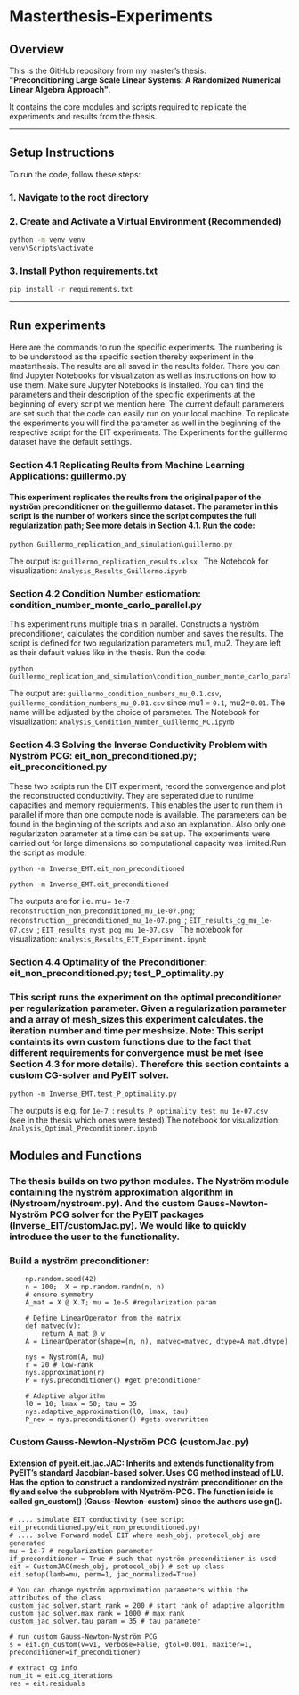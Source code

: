 # Masterthesis-Experiments

## Overview

This is the GitHub repository from my master’s thesis:  
**"Preconditioning Large Scale Linear Systems: A Randomized Numerical Linear Algebra Approach"**.

It contains the core modules and scripts required to replicate the experiments and results from the thesis.

---

## Setup Instructions

To run the code, follow these steps:

### 1. Navigate to the root directory

### 2. Create and Activate a Virtual Environment (Recommended)


```bash
python -m venv venv
venv\Scripts\activate
````
### 3. Install Python requirements.txt

```bash
pip install -r requirements.txt

````
---

## Run experiments

Here are the commands to run the specific experiments. The numbering is to be understood as the specific section thereby experiment in the masterthesis. The results are all saved in the results folder. There you can find Jupyter Notebooks for visualizaton as well as instructions on how to use them.  Make sure Jupyter Notebooks is installed. You can find the parameters and their description of the specific experiments at the beginning of every script we mention here. The current default parameters are set such that the code can easily run on your local machine. To replicate the experiments you will find the parameter as well in the beginning of the respective script for the EIT experiments. The Experiments for the guillermo dataset have the default settings. 

### Section 4.1 Replicating Reults from Machine Learning Applications: guillermo.py

#### This experiment replicates the reults from the original paper of the nyström preconditioner on the guillermo dataset. The parameter in this script is the number of workers since the script computes the full regularization path; See more detals in Section 4.1. Run the code: 

````
python Guillermo_replication_and_simulation\guillermo.py
````
The output is:  ```guillermo_replication_results.xlsx ```
The Notebook for visualization:  ```Analysis_Results_Guillermo.ipynb ```

### Section 4.2 Condition Number estiomation: condition_number_monte_carlo_parallel.py

This experiment runs multiple trials in parallel. Constructs a nyström preconditioner, calculates the condition number and saves the results. The script is defined for two regularization parameters mu1, mu2. They are left as their default values like in the thesis. 
Run the code: 

````
python Guillermo_replication_and_simulation\condition_number_monte_carlo_parallel.py
````

The output are: ```guillermo_condition_numbers_mu_0.1.csv```, ```guillermo_condition_numbers_mu_0.01.csv``` since mu1 = `0.1`, mu2=`0.01`. The name will be adjusted by the choice of parameter. 
The Notebook for visualization:  ```Analysis_Condition_Number_Guillermo_MC.ipynb ```


### Section 4.3 Solving the Inverse Conductivity Problem with Nyström PCG: eit_non_preconditioned.py; eit_preconditioned.py

These two scripts run the EIT experiment, record the convergence and plot the reconstructed conductivity. They are seperated due to runtime capacities and memory requierments. This enables the user to run them in parallel if more than one compute node is available. The parameters can be found in the beginning of the scripts and also an explanation. Also only one regularizaton parameter at a time can be set up. The experiments were carried out for large dimensions so computational capacity was limited.Run the script as module: 

````
python -m Inverse_EMT.eit_non_preconditioned
````

````
python -m Inverse_EMT.eit_preconditioned
````
The outputs are for i.e. mu=  ```1e-7``` : ```reconstruction_non_preconditioned_mu_1e-07.png```;  ```reconstruction__preconditioned_mu_1e-07.png ```;  ```EIT_results_cg_mu_1e-07.csv ```;  ```EIT_results_nyst_pcg_mu_1e-07.csv ```
The notebook for visualization:  ```Analysis_Results_EIT_Experiment.ipynb ```

### Section 4.4 Optimality of the Preconditioner: eit_non_preconditioned.py; test_P_optimality.py

### This script runs the experiment on the optimal preconditioner per regularization parameter. Given a regularization parameter and a array of mesh_sizes this experiment calculates. the iteration number and time per meshsize. Note: This script containts its own custom functions due to the fact that different requirements for convergence must be met (see Section 4.3 for more details). Therefore this section containts a custom CG-solver and PyEIT solver. 

````
python -m Inverse_EMT.test_P_optimality.py
````
The outputs is e.g. for  ```1e-7 ```:  ```results_P_optimality_test_mu_1e-07.csv ``` (see in the thesis which ones were tested)
The notebook for visualization:  ```Analysis_Optimal_Preconditioner.ipynb ```


## Modules and Functions

### The thesis builds on two python modules. The Nyström module containing the nyström approximation algorithm in (Nystroem/nystroem.py). And the custom Gauss-Newton-Nyström PCG solver for the PyEIT packages (Inverse_EIT/customJac.py). We would like to quickly introduce the user to the functionality. 

### Build a nyström preconditioner: 

```
    np.random.seed(42)
    n = 100;  X = np.random.randn(n, n)
    # ensure symmetry
    A_mat = X @ X.T; mu = 1e-5 #regularization param

    # Define LinearOperator from the matrix
    def matvec(v):
        return A_mat @ v
    A = LinearOperator(shape=(n, n), matvec=matvec, dtype=A_mat.dtype)

    nys = Nyström(A, mu)
    r = 20 # low-rank
    nys.approximation(r)
    P = nys.preconditioner() #get preconditioner

    # Adaptive algorithm
    l0 = 10; lmax = 50; tau = 35
    nys.adaptive_approximation(l0, lmax, tau)
    P_new = nys.preconditioner() #gets overwritten

```

### Custom Gauss-Newton-Nyström PCG (customJac.py)

#### Extension of pyeit.eit.jac.JAC: Inherits and extends functionality from PyEIT’s standard Jacobian-based solver. Uses CG method instead of LU. Has the option to construct a randomized nyström preconditioner on the fly and solve the subproblem with Nyström-PCG. The function iside is called gn_custom() (Gauss-Newton-custom) since the authors use gn(). 

````
# .... simulate EIT conductivity (see script eit_preconditioned.py/eit_non_preconditioned.py)
# .... solve Forward model EIT where mesh_obj, protocol_obj are generated
mu = 1e-7 # regularization parameter
if_preconditioner = True # such that nyström preconditioner is used
eit = CustomJAC(mesh_obj, protocol_obj) # set up class
eit.setup(lamb=mu, perm=1, jac_normalized=True)

# You can change nyström approximation parameters within the attributes of the class
custom_jac_solver.start_rank = 200 # start rank of adaptive algorithm
custom_jac_solver.max_rank = 1000 # max rank
custom_jac_solver.tau_param = 35 # tau parameter

# run custom Gauss-Newton-Nyström PCG 
s = eit.gn_custom(v=v1, verbose=False, gtol=0.001, maxiter=1, preconditioner=if_preconditioner)

# extract cg info
num_it = eit.cg_iterations
res = eit.residuals




